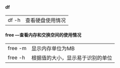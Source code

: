 #### df

<table>
  <tbody>
    <tr>
      <td>df -h</td>
      <td>查看硬盘使用情况</td>
    </tr>
  </tbody>
</table>

#### free  —查看内存和交换空间的使用情况

<table>
  <tbody>
    <tr>
      <td>free -m</td>
      <td>显示内存单位为MB</td>
    </tr>
    <tr>
      <td>free -h</td>
      <td>根据值的大小，显示易于识别的单位</td>
    </tr>
  </tbody>
</table>

